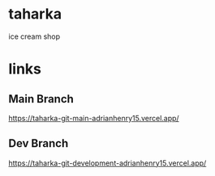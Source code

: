 # taharka
ice cream shop

# links
## Main Branch
https://taharka-git-main-adrianhenry15.vercel.app/

## Dev Branch
https://taharka-git-development-adrianhenry15.vercel.app/
